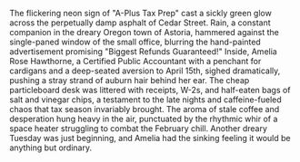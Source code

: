 The flickering neon sign of "A-Plus Tax Prep" cast a sickly green glow across the perpetually damp asphalt of Cedar Street. Rain, a constant companion in the dreary Oregon town of Astoria, hammered against the single-paned window of the small office, blurring the hand-painted advertisement promising "Biggest Refunds Guaranteed!" Inside, Amelia Rose Hawthorne, a Certified Public Accountant with a penchant for cardigans and a deep-seated aversion to April 15th, sighed dramatically, pushing a stray strand of auburn hair behind her ear. The cheap particleboard desk was littered with receipts, W-2s, and half-eaten bags of salt and vinegar chips, a testament to the late nights and caffeine-fueled chaos that tax season invariably brought.  The aroma of stale coffee and desperation hung heavy in the air, punctuated by the rhythmic whir of a space heater struggling to combat the February chill.  Another dreary Tuesday was just beginning, and Amelia had the sinking feeling it would be anything but ordinary.
